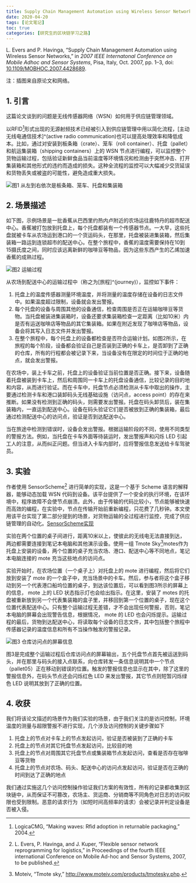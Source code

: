 ```yaml
---
title: Supply Chain Management Automation using Wireless Sensor Networks
date: 2020-04-20
tags: [论文笔记]
toc: true
categories: [研究生的区块链学习之路] 
---
```


L. Evers and P. Havinga, “Supply Chain Management Automation using Wireless Sensor Networks,” in *2007 IEEE Internatonal Conference on Mobile Adhoc and Sensor Systems*, Pisa, Italy, Oct. 2007, pp. 1–3, doi: [10.1109/MOBHOC.2007.4428689](https://doi.org/10.1109/MOBHOC.2007.4428689).

注：插图来自原论文和网络。

## 1. 引言

这篇论文谈到的问题是无线传感器网络（WSN）如何用于供应链管理领域。

以RFID[^logica2004making]形式出现的无源射频技术已经被引入到供应链管理中用以简化流程，[主动无线电通信技术]^(active radio communication)也可以提高处理效率和降低成本。比如，通过对安装到板条箱（crate）、笼车（roll container）、托盘（pallet）和航运集装箱（shipping containers）上的 WSN 节点进行编程，可以监控整个货物运输过程，包括验证新鲜食品当前温度等环境情况和检测由于突然冲击、打开集装箱和其他形式的违约而造成的损失。这种全流程的监控可以大幅减少交货延误和货物丢失或被盗的可能性，避免造成重大损失。

[^logica2004making]:LogicaCMG, “Making waves: Rfid adoption in returnable packaging,” 2004.

![图1 从左到右依次是板条箱、笼车、托盘和集装箱](https://picped-1301226557.cos.ap-beijing.myqcloud.com/YJS_20200420_%E5%90%84%E7%A7%8D%E7%AE%B1%E5%AD%90.jpg)

## 2. 场景描述

如下图，示例场景是一批香蕉从巴西里约热内卢附近的农场运往鹿特丹的超市配送中心。香蕉被打包放到托盘上，每个托盘都装有一个传感器节点。一大早，这些托盘就被卡车从农场运到港口的一个货运码头，在那里，托盘被装进集装箱，然后集装箱一路运到连锁超市的配送中心。在整个旅程中，香蕉的温度需要保持在10到15摄氏度之间，同时应该远离新鲜的咖啡豆等物品，因为这些东西产生的乙烯加速香蕉的成熟过程。

![图2 运输过程](https://ieeexplore.ieee.org/mediastore_new/IEEE/content/media/4428591/4428592/4428689/4428689-fig-1-source-small.gif)

从农场到配送中心的运输过程中（称之为[旅程]^(journey)），监控如下事件：

1. 托盘上的温度传感器测量环境温度，并将测量的温度存储在设备的日志文件中。如果温度超过限制，设备就会发出警报。
2. 每个托盘的设备与周围其他的设备通信，检查周围是否正在运输咖啡豆等货物。当托盘被装进集装箱时，设备还要求集装箱检查一定距离（比如10米）内是否有运送咖啡店等物品的其它集装箱。如果在附近发现了咖啡店等物品，设备会将其写入日志文件并发出警报。
3. 在整个旅程中，每个托盘上的设备都检查是否符合运输计划。如图2所示，在旅程的每个阶段，设备都会验证自己是否装到正确的卡车上，是否卸到了正确的仓库，所有的行程都会被记录下来，当设备没有在限定的时间位于正确的地点，就会发出警报。

在农场中，装上卡车之前，托盘上的设备验证当前位置是否正确。接下来，设备随着托盘被装到卡车上，然后和周围同一卡车上的托盘设备通信，比较记录的目的地和内容，从而进行验证。而在卡车中，托盘节点必须检测从卡车中取出的操作，主要通过检测卡车和港口装卸码头无线基础设施（访问点，access point）的存在来推断。如果没有检测到正确的码头，则需要发出警报。托盘在码头卸货后，装在集装箱内，一直运到配送中心。设备在码头验证它们是否被放到正确的集装箱，最后通过检测配送中心的访问点，验证是否到达配送中心。

当在旅途中检测到错误时，设备会发出警报。根据运输阶段的不同，使用不同类型的警报方法。例如，当托盘在卡车外面等待装运时，发出警报声和闪烁 LED 引起工人的注意，从而纠正问题。但当进入卡车内部时，应将警报信息发送给卡车驾驶员。

## 3. 实验

作者使用 SensorScheme[^evers2007flexible] 进行简单的实现，这是一个基于 Scheme 语言的解释器，能够动态加载 WSN 代码到设备。该平台提供了一个安全的执行环境，在该环境中，程序故障不会使节点崩溃。此外，由于传输的代码比较小，节点能够被快速而高效的编程，在实验中，节点在传输开始前重新编程，只花费了几秒钟。本文使用该平台实现了第二部分提到的场景，对货物运输的全过程进行监控，完成了供应链管理的自动化。[SensorScheme实现](https://srfi.schemers.org/)

[^evers2007flexible]: L. Evers, P. Havinga, and J. Kuper, “Flexible sensor network reprogramming for logistics,” in Proceedings of the fourth IEEE international Conference on Mobile Ad-hoc and Sensor Systems, 2007, to be published.

实验在两个位置的桌子间进行，距离10米以上，使彼此的无线电无法直接到达，两边都需要连接到笔记本电脑和其他演示设备。使用一组 Tmote Sky[^moteiv]motes作为托盘上安装的设备，两个位置的桌子充当农场、港口、配送中心等不同地点，笔记本电脑连接的 mote 充当这些地点的访问点。

实验开始时，在农场位置（一个桌子上）对托盘上的 mote 进行编程，然后将它们放到安装了 mote 的一个盒子中，充当场景中的卡车。然后，参与者将这个盒子移动到另一个代表港口船坞位置的桌子，到达该位置后，可以看到图3所示的屏幕上的信息， mote 上的 LED 状态指示灯也会给出指示。在这里，安装了 motes 的托盘被重新放到另一个代表集装箱的盒子里，并移回到第一个位置的桌子，现在这个位置代表配送中心。只有整个运输过程无差错，才不会出现任何警报，否则，笔记本电脑的屏幕会出现警告信息，根据情况， mote 的 LED 也会闪烁提示。运输过程的最后，货物到达配送中心，将读取每个设备的日志文件，其中包括整个旅程中传感器记录的温度信息和所有不当操作触发的警报记录。

[^moteiv]:Moteiv, “Tmote sky,” http://www.moteiv.com/products/tmotesky.php.

![图3 仓库访问点的屏幕信息](https://ieeexplore.ieee.org/mediastore_new/IEEE/content/media/4428591/4428592/4428689/4428689-fig-2-source-small.gif)

图3是完成整个运输过程后仓库访问点的屏幕输出，五个托盘节点首先被运送到码头，并在那里与码头的接入点联系，向仓库转发一条信息说明其中一个节点（pallet05）正在移动到错误的位置。触发的警报信息也显示在其中，除了这里的警报信息外，在码头节点还会闪烁红色 LED 来发出警报，其它节点则短暂闪烁绿色 LED 说明其放到了正确的位置。

## 4. 收获

我们将该论文描述的场景作为我们实验的场景，由于我们关注的是访问控制，环境温度的测量与超限警报不进行实现，几个涉及访问控制的关键步骤如下

1. 托盘上的节点对卡车上的节点发起访问，验证是否被装到了正确的卡车
2. 托盘上的节点对其它托盘节点发起访问，比较目的地
3. 托盘上的节点对周围其它托盘节点或集装箱节点发起访问，查看是否存在咖啡豆等货物
4. 托盘上的节点对农场、码头、配送中心的访问点发起访问，验证是否在正确的时间到达了正确的地点

我们通过实施这几个访问控制操作验证我们方案的有效性，所有的记录都收集到区块链中，从而保证不可篡改，农场主、货运商、分销商等不同角色对日志的访问权限也受到限制。恶意的请求行为（如短时间高频率的请求）会被记录并判定设备是否被入侵。